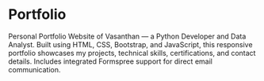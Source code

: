 # Portfolio
Personal Portfolio Website of Vasanthan — a Python Developer and Data Analyst. Built using HTML, CSS, Bootstrap, and JavaScript, this responsive portfolio showcases my projects, technical skills, certifications, and contact details. Includes integrated Formspree support for direct email communication.
